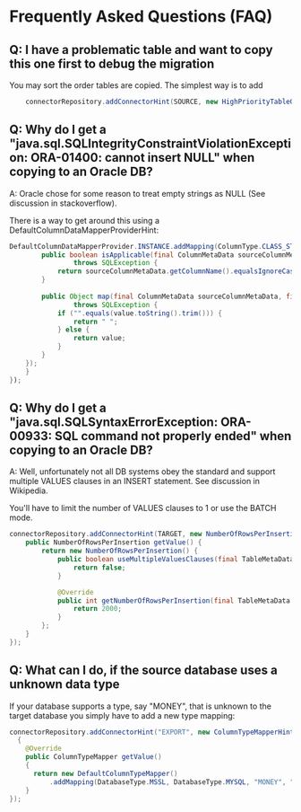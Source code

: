 # Frequently Asked Questions (FAQ)

## Q: I have a problematic table and want to copy this one first to debug the migration

You may sort the order tables are copied. The simplest way is to add

```java
    connectorRepository.addConnectorHint(SOURCE, new HighPriorityTableOrderHint(List.of("weird_table")));
```

## Q: Why do I get a "java.sql.SQLIntegrityConstraintViolationException: ORA-01400: cannot insert NULL" when copying to an Oracle DB?
A: Oracle chose for some reason to treat empty strings as NULL (See discussion in stackoverflow).

There is a way to get around this using a DefaultColumnDataMapperProviderHint:

```java
DefaultColumnDataMapperProvider.INSTANCE.addMapping(ColumnType.CLASS_STRING, ColumnType.CLASS_STRING, new ColumnDataMapper() {
        public boolean isApplicable(final ColumnMetaData sourceColumnMetaData, final ColumnMetaData targetColumnMetaData)
                throws SQLException {
            return sourceColumnMetaData.getColumnName().equalsIgnoreCase("MY_COLUMN");
        }
    
        public Object map(final ColumnMetaData sourceColumnMetaData, final ColumnMetaData targetColumnMetaData, final Object value)
                throws SQLException {
            if ("".equals(value.toString().trim())) {
                return " ";
            } else {
                return value;
            }
        }
    });
    }
});
```

## Q: Why do I get a "java.sql.SQLSyntaxErrorException: ORA-00933: SQL command not properly ended" when copying to an Oracle DB?
A: Well, unfortunately not all DB systems obey the standard and support multiple VALUES clauses in an INSERT statement. See discussion in Wikipedia.

You'll have to limit the number of VALUES clauses to 1 or use the BATCH mode.

```java
connectorRepository.addConnectorHint(TARGET, new NumberOfRowsPerInsertionHint() {
    public NumberOfRowsPerInsertion getValue() {
        return new NumberOfRowsPerInsertion() {
            public boolean useMultipleValuesClauses(final TableMetaData targetTableMetaData) {
                return false;
            }

            @Override
            public int getNumberOfRowsPerInsertion(final TableMetaData targetTableMetaData) {
                return 2000;
            }
        };
    }
});
```
## Q: What can I do, if the source database uses a unknown data type

If your database supports a type, say "MONEY", that is unknown to the target database you simply have to
add a new type mapping:

```java
connectorRepository.addConnectorHint("EXPORT", new ColumnTypeMapperHint()
  {
    @Override
    public ColumnTypeMapper getValue()
    {
      return new DefaultColumnTypeMapper()
          .addMapping(DatabaseType.MSSL, DatabaseType.MYSQL, "MONEY", "NUMBER", "(19,4)");
    }
});
```
